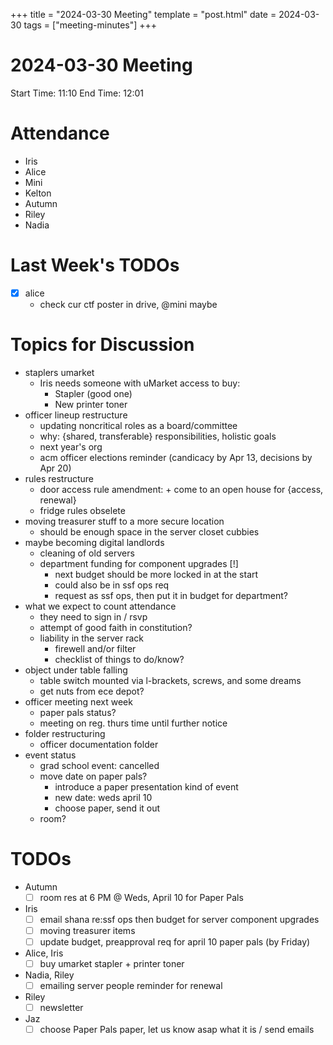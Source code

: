 +++
title = "2024-03-30 Meeting"
template = "post.html"
date = 2024-03-30
tags = ["meeting-minutes"]
+++

# 2024-03-30 Meeting

Start Time: 11:10
End Time: 12:01

# Attendance
- Iris
- Alice
- Mini
- Kelton
- Autumn
- Riley
- Nadia

# Last Week's TODOs
- [X] alice
  - check cur ctf poster in drive, @mini maybe

# Topics for Discussion
- staplers umarket
    - Iris needs someone with uMarket access to buy:
        - Stapler (good one)
        - New printer toner
- officer lineup restructure
    - updating noncritical roles as a board/committee
    - why: {shared, transferable} responsibilities, holistic goals
    - next year's org
    - acm officer elections reminder (candicacy by Apr 13, decisions by Apr 20)
- rules restructure
    - door access rule amendment: + come to an open house for {access, renewal}
    - fridge rules obselete
- moving treasurer stuff to a more secure location
    - should be enough space in the server closet cubbies
- maybe becoming digital landlords
    - cleaning of old servers
    - department funding for component upgrades [!]
        - next budget should be more locked in at the start
        - could also be in ssf ops req
        - request as ssf ops, then put it in budget for department?
- what we expect to count attendance
    - they need to sign in / rsvp
    - attempt of good faith in constitution?
    - liability in the server rack
        - firewell and/or filter
        - checklist of things to do/know?
- object under table falling
    - table switch mounted via l-brackets, screws, and some dreams
    - get nuts from ece depot?
- officer meeting next week
    - paper pals status?
    - meeting on reg. thurs time until further notice
- folder restructuring
    - officer documentation folder   
- event status
    - grad school event: cancelled
    - move date on paper pals?
        - introduce a paper presentation kind of event
        - new date: weds april 10
        - choose paper, send it out
    - room?

# TODOs
- Autumn
    - [ ] room res at 6 PM @ Weds, April 10 for Paper Pals
- Iris
    - [ ] email shana re:ssf ops then budget for server component upgrades
    - [ ] moving treasurer items
    - [ ] update budget, preapproval req for april 10 paper pals (by Friday)
- Alice, Iris
    - [ ] buy umarket stapler + printer toner
- Nadia, Riley
    - [ ] emailing server people reminder for renewal
- Riley
    - [ ] newsletter
- Jaz
    - [ ] choose Paper Pals paper, let us know asap what it is / send emails